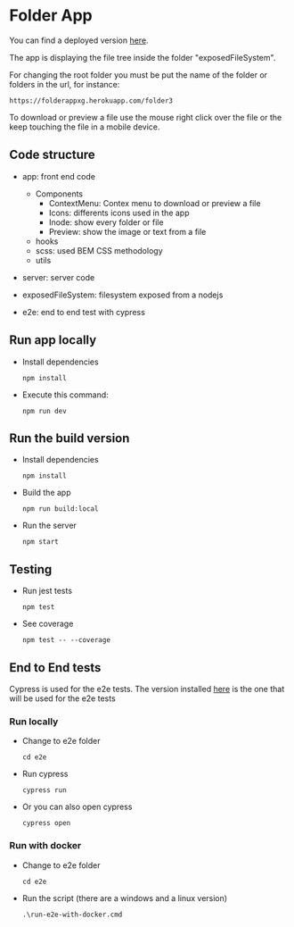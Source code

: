 # Folder App

You can find a deployed version [here](https://folderappxg.herokuapp.com/).

The app is displaying the file tree inside the folder "exposedFileSystem".

For changing the root folder you must be put the name of the folder or folders in the url, for instance:

```
https://folderappxg.herokuapp.com/folder3
```

To download or preview a file use the mouse right click over the file or the keep touching the file in a mobile device.

## Code structure

- app: front end code

  - Components
    - ContextMenu: Contex menu to download or preview a file
    - Icons: differents icons used in the app
    - Inode: show every folder or file
    - Preview: show the image or text from a file
  - hooks
  - scss: used BEM CSS methodology
  - utils

- server: server code
- exposedFileSystem: filesystem exposed from a nodejs
- e2e: end to end test with cypress

## Run app locally

- Install dependencies
  ```
  npm install
  ```
- Execute this command:
  ```
  npm run dev
  ```

## Run the build version

- Install dependencies
  ```
  npm install
  ```
- Build the app
  ```
  npm run build:local
  ```
- Run the server
  ```
  npm start
  ```

## Testing

- Run jest tests

  ```
  npm test
  ```

- See coverage
  ```
  npm test -- --coverage
  ```

## End to End tests

Cypress is used for the e2e tests. The version installed [here](https://folderappxg.herokuapp.com/) is the one that will be used for the e2e tests

### Run locally

- Change to e2e folder
  ```
  cd e2e
  ```
- Run cypress
  ```
  cypress run
  ```
- Or you can also open cypress
  ```
  cypress open
  ```

### Run with docker

- Change to e2e folder
  ```
  cd e2e
  ```
- Run the script (there are a windows and a linux version)
  ```
  .\run-e2e-with-docker.cmd
  ```
